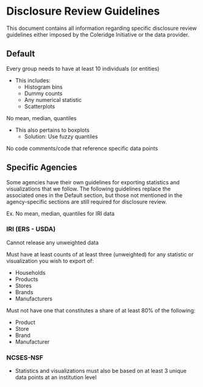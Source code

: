 # Disclosure Review Guidelines

This document contains all information regarding specific disclosure review guidelines
either imposed by the Coleridge Initiative or the data provider.

## Default

Every group needs to have at least 10 individuals (or entities)
- This includes:
  - Histogram bins
  - Dummy counts
  - Any numerical statistic
  - Scatterplots

No mean, median, quantiles
- This also pertains to boxplots
  - Solution: Use fuzzy quantiles

No code comments/code that reference specific data points


## Specific Agencies

Some agencies have their own guidelines for exporting statistics and visualizations
that we follow. The following guidelines replace the associated ones in the Default
section, but those not mentioned in the agency-specific sections are still required
for disclosure review.

Ex. No mean, median, quantiles for IRI data

### IRI (ERS - USDA)

Cannot release any unweighted data

Must have at least counts of at least three (unweighted) for any statistic or visualization you
wish to export of:
- Households
- Products
- Stores
- Brands
- Manufacturers

Must not have one that constitutes a share of at least 80% of the following:
- Product
- Store
- Brand
- Manufacturer


### NCSES-NSF

- Statistics and visualizations must also be based on at least 3 unique data points
at an institution level
